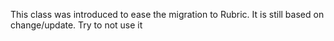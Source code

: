 This class was introduced to ease the migration to Rubric.
It is still based on change/update.
Try to not use it 